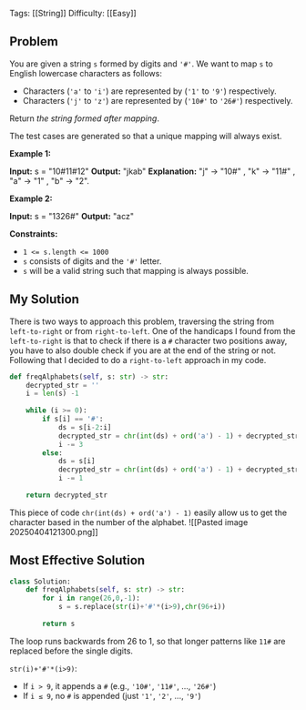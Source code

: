 Tags: [[String]]
Difficulty: [[Easy]]
## Problem
You are given a string `s` formed by digits and `'#'`. We want to map `s` to English lowercase characters as follows:

- Characters (`'a'` to `'i'`) are represented by (`'1'` to `'9'`) respectively.
- Characters (`'j'` to `'z'`) are represented by (`'10#'` to `'26#'`) respectively.

Return _the string formed after mapping_.

The test cases are generated so that a unique mapping will always exist.

**Example 1:**

**Input:** s = "10#11#12"
**Output:** "jkab"
**Explanation:** "j" -> "10#" , "k" -> "11#" , "a" -> "1" , "b" -> "2".

**Example 2:**

**Input:** s = "1326#"
**Output:** "acz"

**Constraints:**

- `1 <= s.length <= 1000`
- `s` consists of digits and the `'#'` letter.
- `s` will be a valid string such that mapping is always possible.


## My Solution
There is two ways to approach this problem, traversing the string from `left-to-right` or from `right-to-left`. One of the handicaps I found from the `left-to-right` is that to check if there is a `#` character two positions away, you have to also double check if you are at the end of the string or not. Following that I decided to do a `right-to-left` approach in my code.

```python
def freqAlphabets(self, s: str) -> str:
	decrypted_str = ''
	i = len(s) -1
	
	while (i >= 0):
		if s[i] == '#':
			ds = s[i-2:i]
			decrypted_str = chr(int(ds) + ord('a') - 1) + decrypted_str
			i -= 3
		else:
			ds = s[i]
			decrypted_str = chr(int(ds) + ord('a') - 1) + decrypted_str
			i -= 1
	
	return decrypted_str
```

This piece of code `chr(int(ds) + ord('a') - 1)` easily allow us to get the character based in the number of the alphabet.
![[Pasted image 20250404121300.png]]

## Most Effective Solution

```python
class Solution: 
	def freqAlphabets(self, s: str) -> str: 
		for i in range(26,0,-1): 
			s = s.replace(str(i)+'#'*(i>9),chr(96+i)) 
			
		return s 
```

The loop runs backwards from 26 to 1, so that longer patterns like `11#` are replaced before the single digits.

`str(i)+'#'*(i>9)`:
- If `i > 9`, it appends a `#` (e.g., `'10#'`, `'11#'`, ..., `'26#'`)
- If `i ≤ 9`, no `#` is appended (just `'1'`, `'2'`, ..., `'9'`)
